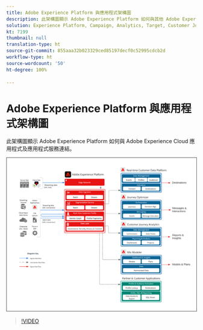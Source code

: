 ```yaml
---
title: Adobe Experience Platform 與應用程式架構圖
description: 此架構圖顯示 Adobe Experience Platform 如何與其他 Adobe Experience Cloud 應用程式及應用程式服務連結。
solution: Experience Platform, Campaign, Analytics, Target, Customer Journey Analytics, Journey Orchestration, Offer Decisioning, Real-time Customer Data Platform
kt: 7199
thumbnail: null
translation-type: ht
source-git-commit: 855aaa32b023329ced85197decf0c52995cdcb2d
workflow-type: ht
source-wordcount: '50'
ht-degree: 100%

---
```



# Adobe Experience Platform 與應用程式架構圖

此架構圖顯示 Adobe Experience Platform 如何與 Adobe Experience Cloud 應用程式及應用程式服務連結。

<img src="assets/aep+apps.svg" alt="Experience Platform 與應用程式" style="border:1px solid #4a4a4a" />

>[!VIDEO](https://video.tv.adobe.com/v/32456/?quality=12&learn=on)